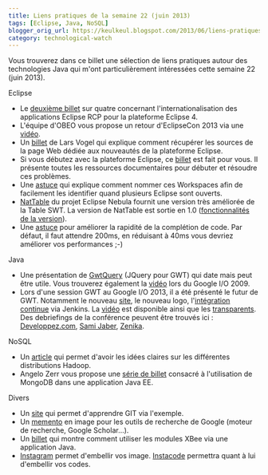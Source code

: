```yaml
---
title: Liens pratiques de la semaine 22 (juin 2013)
tags: [Eclipse, Java, NoSQL]
blogger_orig_url: https://keulkeul.blogspot.com/2013/06/liens-pratiques-de-la-semaine.html
category: technological-watch
---
```


Vous trouverez dans ce billet une sélection de liens pratiques autour des technologies Java qui m'ont particulièrement intéressées cette semaine 22 (juin 2013).

Eclipse

* Le [deuxième billet](http://www.vogella.com/blog/2013/05/22/eclipse-internationalization-part-24-new-message-extension-by-dirk-fauth-and-tom-schindl/) sur quatre concernant l'internationalisation des applications Eclipse RCP pour la plateforme Eclipse 4.
* L'équipe d'OBEO vous propose un retour d'EclipseCon 2013 via une [vidéo](http://www.youtube.com/watch?v=rph1hfZcQXg&feature=player_detailpage).
* Un [billet](http://www.vogella.com/blog/2013/05/08/getting-the-eclipse-note-and-noteworthy-information) de Lars Vogel qui explique comment récupérer les sources de la page Web dédiée aux nouveautés de la plateforme Eclipse.
* Si vous débutez avec la plateforme Eclipse, ce [billet](http://tonnymadsen.blogspot.fr/2013/05/sources-of-eclipse-related-information.html) est fait pour vous. Il présente toutes les ressources documentaires pour débuter et résoudre ces problèmes.
* Une [astuce](http://aniefer.blogspot.fr/2013/05/quick-tip-naming-eclipse-workspaces.html) qui explique comment nommer ces Workspaces afin de facilement les identifier quand plusieurs Eclipse sont ouverts.
* [NatTable](http://www.eclipse.org/nattable/) du projet Eclipse Nebula fournit une version très améliorée de la Table SWT. La version de NatTable est sortie en 1.0 ([fonctionnalités de la version](http://eclipse.org/nattable/nandn/nandn_100.php)).
* Une [astuce](http://www.vogella.com/blog/2013/05/30/eclipse-papercut-13-reduce-delay-in-code-completion) pour améliorer la rapidité de la complétion de code. Par défaut, il faut attendre 200ms, en réduisant à 40ms vous devriez améliorer vos performances ;-)

Java

* Une présentation de [GwtQuery](http://fr.slideshare.net/dodotis/gquery-a-jquery-clone-for-gwt-rivieradev-2011) (JQuery pour GWT) qui date mais peut être utile. Vous trouverez également la [vidéo](http://www.google.com/events/io/2009/sessions/ProgressivelyEnhanceAjaxApps.html) lors du Google I/O 2009.
* Lors d'une session GWT au Google I/O 2013, il a été présenté le futur de GWT. Notamment le nouveau [site](http://www.gwtproject.org/), le nouveau logo, l'[intégration continue](http://build.gwtproject.org/) via Jenkins. La [vidéo](http://www.youtube.com/watch?feature=player_embedded&v=Ul-LbfkJ-tw) est disponible ainsi que les [transparents](https://docs.google.com/presentation/d/1PfXXegni0gcZQYpX09t0gs2Z9dqST5MmiHc_NoPSluo/edit#slide=id.p18). Des debriefings de la conférence peuvent être trouvés ici : [Developpez.com](http://paloit.developpez.com/tutoriels/gwt/google-io-2013-futur-gwt/), [Sami Jaber](http://www.dng-consulting.com/blogs/index.php/2013/05/22/le-futur-de-gwt-et-sa-nouvelle-gouvernan), [Zenika](http://blog.zenika.com/index.php?post/2013/05/27/After-I/O-%3A-R%C3%A9sum%C3%A9-du-Google-I/O).

NoSQL

* Un [article](http://blog.ippon.fr/2013/05/14/big-data-la-jungle-des-differentes-distributions-open-source-hadoop/) qui permet d'avoir les idées claires sur les différentes distributions Hadoop.
* Angelo Zerr vous propose une [série de billet](http://angelozerr.wordpress.com/category/nosql/mongodb/) consacré à l'utilisation de MongoDB dans une application Java EE.

Divers

* Un [site](http://pcottle.github.io/learnGitBranching/) qui permet d'apprendre GIT via l'exemple.
* Un [memento](http://www.gizmodo.fr/wp-content/uploads/2013/05/google-infographie.gif) en image pour les outils de recherche de Google (moteur de recherche, Google Scholar...).
* Un [billet](http://developpef.blogspot.fr/2013/05/xbee-sans-arduino.html) qui montre comment utiliser les modules XBee via une application Java.
* [Instagram](http://instagram.com/#) permet d'embellir vos image. [Instacode](http://www.kanithael.net/2013/05/14/instacode/) permettra quant à lui d'embellir vos codes.